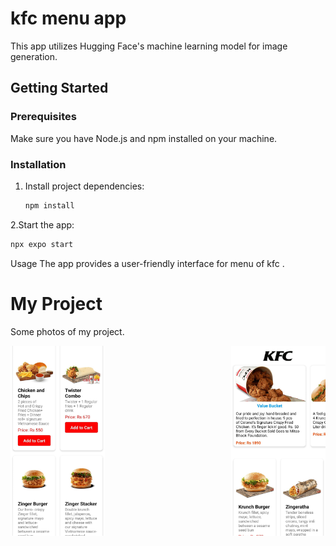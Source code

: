 # kfc menu app

This app utilizes Hugging Face's machine learning model for image generation.

## Getting Started

### Prerequisites
Make sure you have Node.js and npm installed on your machine.

### Installation
1. Install project dependencies:

   ```bash
   npm install
2.Start the app:

   ```bash
  npx expo start

   ```
Usage
The app provides a user-friendly interface for menu of kfc .

# My Project



Some photos of my project.

<div style="display: flex; justify-content: space-between;">

  <img src="assets\img2.jpg" width="30%" alt="Image 1">
  
  <img src="assets\img1.jpg" width="30%" alt="Image 2">


</div>

